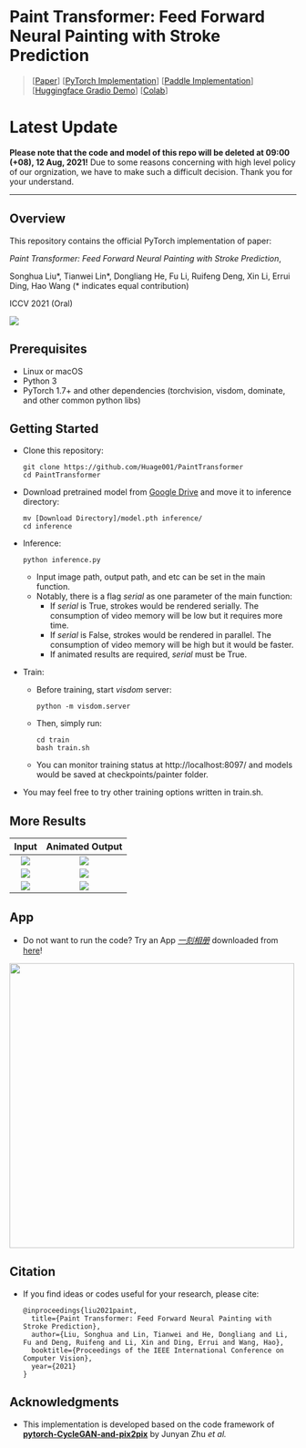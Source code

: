 # Paint Transformer: Feed Forward Neural Painting with Stroke Prediction

> [[Paper](https://arxiv.org/abs/2108.03798)] [[PyTorch Implementation](https://github.com/Huage001/PaintTransformer)] [[Paddle Implementation](https://github.com/PaddlePaddle/PaddleGAN)] [[Huggingface Gradio Demo](https://huggingface.co/spaces/akhaliq/PaintTransformer)] [[Colab](https://colab.research.google.com/drive/1m2gAYOdRIQVxrnVySmA-Pug0H_I13-Sp?usp=sharing)]

# Latest Update

**Please note that the code and model of this repo will be deleted at 09:00 (+08), 12 Aug, 2021!** Due to some reasons concerning with high level policy of our orgnization, we have to make such a difficult decision. Thank you for your understand.

***

## Overview

This repository contains the official PyTorch implementation of paper:

*Paint Transformer: Feed Forward Neural Painting with Stroke Prediction*,

Songhua Liu\*, Tianwei Lin\*, Dongliang He, Fu Li, Ruifeng Deng, Xin Li, Errui Ding, Hao Wang (* indicates equal contribution)

ICCV 2021 (Oral)

![](picture/picture.png)

## Prerequisites

* Linux or macOS
* Python 3
* PyTorch 1.7+ and other dependencies (torchvision, visdom, dominate, and other common python libs)

## Getting Started

* Clone this repository:

  ```shell
  git clone https://github.com/Huage001/PaintTransformer
  cd PaintTransformer
  ```

* Download pretrained model from [Google Drive](https://drive.google.com/file/d/1NDD54BLligyr8tzo8QGI5eihZisXK1nq/view?usp=sharing) and move it to inference directory:

  ```shell
  mv [Download Directory]/model.pth inference/
  cd inference
  ```

* Inference: 

  ```shell
  python inference.py
  ```

  * Input image path, output path, and etc can be set in the main function.
  * Notably, there is a flag *serial* as one parameter of the main function:
    * If *serial* is True, strokes would be rendered serially. The consumption of video memory will be low but it requires more time.
    * If *serial* is False, strokes would be rendered in parallel. The consumption of video memory will be high but it would be faster.
    * If animated results are required, *serial* must be True.

* Train:

  * Before training, start *visdom* server:

    ```shell
    python -m visdom.server
    ```

  * Then, simply run: 

    ```shell
    cd train
    bash train.sh
    ```

  * You can monitor training status at http://localhost:8097/ and models would be saved at checkpoints/painter folder.

* You may feel free to try other training options written in train.sh. 

## More Results

Input             |  Animated Output
:-------------------------:|:-------------------------:
![](picture/1.jpg)  |  ![](picture/1.gif)
![](picture/2.jpg)  |  ![](picture/2.gif)
![](picture/3.jpg)  |  ![](picture/3.gif)

## App

* Do not want to run the code? Try an App [_一刻相册_](https://photo.baidu.com/) downloaded from [here](https://photo.baidu.com/union/youa/home)!

<img src="https://github.com/Huage001/PaintTransformer/blob/main/picture/yike.jpg" width="500px"/>

## Citation

* If you find ideas or codes useful for your research, please cite:

  ```
  @inproceedings{liu2021paint,
    title={Paint Transformer: Feed Forward Neural Painting with Stroke Prediction},
    author={Liu, Songhua and Lin, Tianwei and He, Dongliang and Li, Fu and Deng, Ruifeng and Li, Xin and Ding, Errui and Wang, Hao},
    booktitle={Proceedings of the IEEE International Conference on Computer Vision},
    year={2021}
  }
  ```

## Acknowledgments

* This implementation is developed based on the code framework of **[pytorch-CycleGAN-and-pix2pix](https://github.com/junyanz/pytorch-CycleGAN-and-pix2pix)** by Junyan Zhu *et al.*
